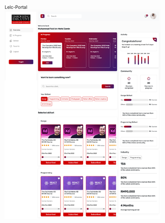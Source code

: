 Lelc-Portal
![LELC Portal Image](https://github.com/aimal-dev/lelc-portal/blob/main/assets/img/pages-img/lelc-2.png?raw=true)

